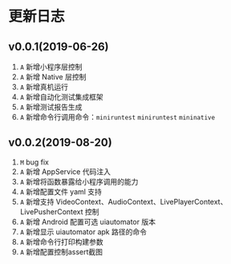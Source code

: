 # 更新日志

## v0.0.1(2019-06-26)

1. `A` 新增小程序层控制
2. `A` 新增 Native 层控制
3. `A` 新增真机运行
4. `A` 新增自动化测试集成框架
5. `A` 新增测试报告生成
6. `A` 新增命令行调用命令：`miniruntest` `miniruntest` `mininative`

## v0.0.2(2019-08-20)

1. `M` bug fix
2. `A` 新增 AppService 代码注入
3. `A` 新增将函数暴露给小程序调用的能力
4. `A` 新增配置文件 yaml 支持
5. `A` 新增支持 VideoContext、AudioContext、LivePlayerContext、LivePusherContext 控制
6. `A` 新增 Android 配置可选 uiautomator 版本
7. `A` 新增显示 uiautomator apk 路径的命令
8. `A` 新增命令行打印构建参数
9. `A` 新增配置控制assert截图